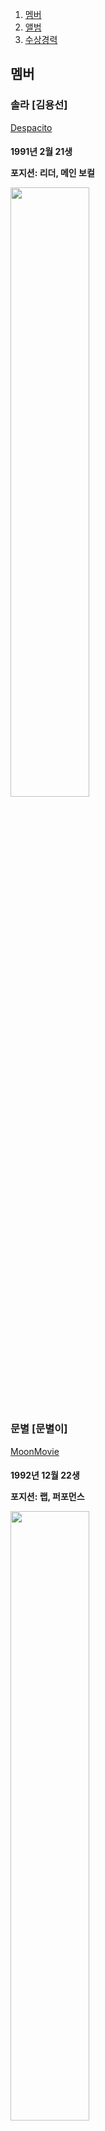 <ol>    <li><a href="MAMAMOO.html">멤버</a></li>    <li><a href="MAMAMOO.html">앨범</a></li>    <li><a href="MAMAMOO .html">수상경력</a></li>  </ol>
<h2>멤버</h2>
  <p>
    <h3> 솔라 [김용선] </h3>
    <p>
      <a href="https://www.youtube.com/watch?v=ww8istTyQwo" target="_blank" title="Solar">
        <h7> Despacito
          <h7>
      </a>
      <p>
        <h4> 1991년 2월 21생
          <p> 포지션: 리더, 메인 보컬
            <p>
              <p> <img src="file:///C:/Users/admin/Desktop/DYZFiOEUQAIV3QQ.jpg" width="50%">
                <p>
                  <h3> 문별 [문별이] </h3>
                  <p>
                    <a href="https://www.youtube.com/watch?v=zuLYy0TYzj8" target="_blank" title="MoonStar">
                      <h7> MoonMovie
                        <h7>
                    </a>
                    <p>
                      <h4> 1992년 12월 22생
                        <p> 포지션: 랩, 퍼포먼스
                          <p>
                            <p> <img src="file:///C:/Users/admin/Desktop/%EC%9E%84%ED%98%9C%EC%95%88/%EC%82%AC%EC%A7%84/Yellow%20Flower/%ED%9C%98%EC%9D%B8/DbJn_phVAAADlSB.jpg" width="50%">

                              <p>
                                <h3> 휘인 [정휘인] </h3>
                                <p>
                                  <a href="https://www.youtube.com/watch?v=SN__czIBavI8" target="_blank" title="WheeIn">
                                    <h7> Finesse
                                      <h7>
                                  </a>
                                  <p>
                                    <h4> 1995년 4월 7생
                                      <p> 포지션: 리드 보컬, 리드 댄서
                                        <p>
                                          <p> <img src="file:///C:/Users/admin/Desktop/%EC%9E%84%ED%98%9C%EC%95%88/%EC%82%AC%EC%A7%84/m/ghktk.jpg" width="50%">
                                            <p>
                                              <h3> 화사 [안혜진] </h3>
                                              <p>
                                                <a href="https://www.youtube.com/watch?v=SN__czIBavI8" target="_blank" title="Hwasa">
                                                  <h7> Queen
                                                    <h7>
                                                </a>
                                                <p>
                                                  <h4> 1995년 7월 23생
                                                    <p> 포지션: 서브 보컬, 리드 래퍼
                                                    </p>
</body>

</html>

